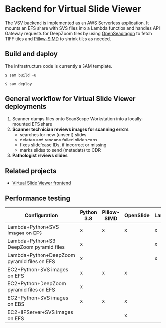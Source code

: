 # Backend for Virtual Slide Viewer
The VSV backend is implemented as an AWS Serverless application. It mounts an EFS share with SVS files into a Lambda function and handles API Gateway requests
for DeepZoom tiles by using [OpenSeadragon](https://openseadragon.github.io/) to fetch TIFF tiles and [Pillow-SIMD](https://github.com/uploadcare/pillow-simd) to shrink tiles as needed.

## Build and deploy
The infrastructure code is currently a SAM template.

`$ sam build -u`

`$ sam deploy`


## General workflow for Virtual Slide Viewer deployments
1. Scanner dumps files onto ScanScope Workstation into a locally-mounted EFS share
2.	**Scanner technician reviews images for scanning errors**
    - searches for new (unsent) slides
    - deletes and rescans failed slide scans
    - fixes slide/case IDs, if incorrect or missing
    - marks slides to send (metadata) to CDR
3.	**Pathologist reviews slides**

## Related projects
- [Virtual Slide Viewer frontend](https://github.com/VanAndelInstitute/virtual-slide-viewer)

## Performance testing
| Configuration                               | Python 3.8 | Pillow-SIMD | OpenSlide | Lambda | EFS | Is it fast? | 
|---------------------------------------------|------------|-------------|-----------|--------|-----|-------------|
| Lambda+Python+SVS images on EFS             | x          | x           | x         | x      | x   | No          | 
| Lambda+Python+S3 DeepZoom pyramid files     | x          |             |           | x      |     | Yes         | 
| Lambda+Python+DeepZoom pyramid files on EFS | x          |             |           | x      | x   | Yes         | 
| EC2+Python+SVS images on EFS                | x          | x           | x         |        | x   | No          | 
| EC2+Python+DeepZoom pyramid files on EFS    | x          |             |           |        | x   | Yes         | 
| EC2+Python+SVS images on EBS                | x          | x           | x         |        |     | No          | 
| EC2+IIPServer+SVS images on EFS             |            |             | x         |        | x   | Yes         | 